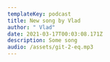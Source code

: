 ```yaml
---
templateKey: podcast
title: New song by Vlad
author: " Vlad"
date: 2021-03-17T00:03:08.171Z
description: Some song
audio: /assets/git-2-eq.mp3
---
```

